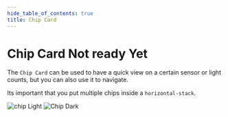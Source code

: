 ```yaml
---
hide_table_of_contents: true
title: Chip Card
---
```

<!-- markdownlint-disable MD033 -->
# Chip Card <span class="badge-danger">Not ready Yet</span>

The `Chip Card` can be used to have a quick view on a certain sensor or light counts, but you can also use it to navigate.

Its important that you put multiple chips inside a `horizontal-stack`.

![chip Light](/img/cards/chip/chip.png)
![Chip Dark](/img/cards/chip/chip-dark.png)
